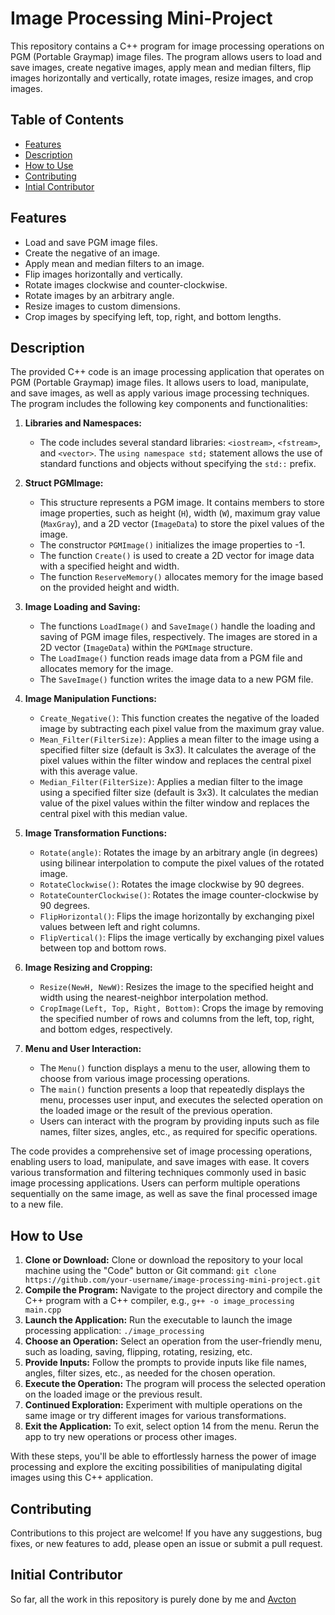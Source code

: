 # Image Processing Mini-Project

This repository contains a C++ program for image processing operations on PGM (Portable Graymap) image files. The program allows users to load and save images, create negative images, apply mean and median filters, flip images horizontally and vertically, rotate images, resize images, and crop images.

## Table of Contents
- [Features](#features)
- [Description](#description)
- [How to Use](#how-to-use)
- [Contributing](#contributing)
- [Intial Contributor](#Initial-Contributor)

## Features

- Load and save PGM image files.
- Create the negative of an image.
- Apply mean and median filters to an image.
- Flip images horizontally and vertically.
- Rotate images clockwise and counter-clockwise.
- Rotate images by an arbitrary angle.
- Resize images to custom dimensions.
- Crop images by specifying left, top, right, and bottom lengths.

## Description

The provided C++ code is an image processing application that operates on PGM (Portable Graymap) image files. It allows users to load, manipulate, and save images, as well as apply various image processing techniques. The program includes the following key components and functionalities:

1. **Libraries and Namespaces:**
   - The code includes several standard libraries: `<iostream>`, `<fstream>`, and `<vector>`. The `using namespace std;` statement allows the use of standard functions and objects without specifying the `std::` prefix.

2. **Struct PGMImage:**
   - This structure represents a PGM image. It contains members to store image properties, such as height (`H`), width (`W`), maximum gray value (`MaxGray`), and a 2D vector (`ImageData`) to store the pixel values of the image.
   - The constructor `PGMImage()` initializes the image properties to -1.
   - The function `Create()` is used to create a 2D vector for image data with a specified height and width.
   - The function `ReserveMemory()` allocates memory for the image based on the provided height and width.

3. **Image Loading and Saving:**
   - The functions `LoadImage()` and `SaveImage()` handle the loading and saving of PGM image files, respectively. The images are stored in a 2D vector (`ImageData`) within the `PGMImage` structure.
   - The `LoadImage()` function reads image data from a PGM file and allocates memory for the image.
   - The `SaveImage()` function writes the image data to a new PGM file.

4. **Image Manipulation Functions:**
   - `Create_Negative()`: This function creates the negative of the loaded image by subtracting each pixel value from the maximum gray value.
   - `Mean_Filter(FilterSize)`: Applies a mean filter to the image using a specified filter size (default is 3x3). It calculates the average of the pixel values within the filter window and replaces the central pixel with this average value.
   - `Median_Filter(FilterSize)`: Applies a median filter to the image using a specified filter size (default is 3x3). It calculates the median value of the pixel values within the filter window and replaces the central pixel with this median value.

5. **Image Transformation Functions:**
   - `Rotate(angle)`: Rotates the image by an arbitrary angle (in degrees) using bilinear interpolation to compute the pixel values of the rotated image.
   - `RotateClockwise()`: Rotates the image clockwise by 90 degrees.
   - `RotateCounterClockwise()`: Rotates the image counter-clockwise by 90 degrees.
   - `FlipHorizontal()`: Flips the image horizontally by exchanging pixel values between left and right columns.
   - `FlipVertical()`: Flips the image vertically by exchanging pixel values between top and bottom rows.

6. **Image Resizing and Cropping:**
   - `Resize(NewH, NewW)`: Resizes the image to the specified height and width using the nearest-neighbor interpolation method.
   - `CropImage(Left, Top, Right, Bottom)`: Crops the image by removing the specified number of rows and columns from the left, top, right, and bottom edges, respectively.

7. **Menu and User Interaction:**
   - The `Menu()` function displays a menu to the user, allowing them to choose from various image processing operations.
   - The `main()` function presents a loop that repeatedly displays the menu, processes user input, and executes the selected operation on the loaded image or the result of the previous operation.
   - Users can interact with the program by providing inputs such as file names, filter sizes, angles, etc., as required for specific operations.

The code provides a comprehensive set of image processing operations, enabling users to load, manipulate, and save images with ease. It covers various transformation and filtering techniques commonly used in basic image processing applications. Users can perform multiple operations sequentially on the same image, as well as save the final processed image to a new file.

## How to Use

1. **Clone or Download:** Clone or download the repository to your local machine using the "Code" button or Git command: `git clone https://github.com/your-username/image-processing-mini-project.git`
2. **Compile the Program:** Navigate to the project directory and compile the C++ program with a C++ compiler, e.g., `g++ -o image_processing main.cpp`
3. **Launch the Application:** Run the executable to launch the image processing application: `./image_processing`
4. **Choose an Operation:** Select an operation from the user-friendly menu, such as loading, saving, flipping, rotating, resizing, etc.
5. **Provide Inputs:** Follow the prompts to provide inputs like file names, angles, filter sizes, etc., as needed for the chosen operation.
6. **Execute the Operation:** The program will process the selected operation on the loaded image or the previous result.
7. **Continued Exploration:** Experiment with multiple operations on the same image or try different images for various transformations.
8. **Exit the Application:** To exit, select option 14 from the menu. Rerun the app to try new operations or process other images.

With these steps, you'll be able to effortlessly harness the power of image processing and explore the exciting possibilities of manipulating digital images using this C++ application.

## Contributing

Contributions to this project are welcome! If you have any suggestions, bug fixes, or new features to add, please open an issue or submit a pull request.

## Initial Contributor

So far, all the work in this repository is purely done by me and [Avcton](https://github.com/avcton)

